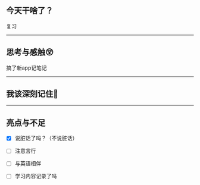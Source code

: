 
## 今天干啥了？

复习

---
## 思考与感触😲
搞了新app记笔记


---
## 我该深刻记住🦊


---
## 亮点与不足
- [x] 说脏话了吗？（不说脏话）
- [ ] 注意言行
- [ ] 与英语相伴
- [ ] 学习内容记录了吗




